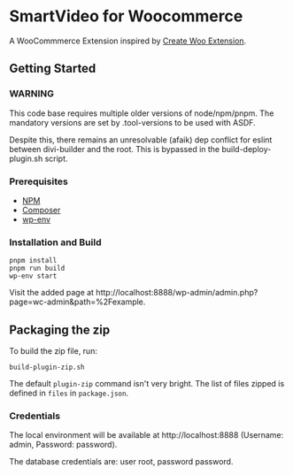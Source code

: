 # SmartVideo for Woocommerce

A WooCommmerce Extension inspired by [Create Woo Extension](https://github.com/woocommerce/woocommerce/blob/trunk/packages/js/create-woo-extension/README.md).

## Getting Started

### WARNING

This code base requires multiple older versions of node/npm/pnpm. The mandatory versions are set by .tool-versions
to be used with ASDF.

Despite this, there remains an unresolvable (afaik) dep conflict for eslint between divi-builder and the root.
This is bypassed in the build-deploy-plugin.sh script.

### Prerequisites

-   [NPM](https://www.npmjs.com/)
-   [Composer](https://getcomposer.org/download/)
-   [wp-env](https://developer.wordpress.org/block-editor/reference-guides/packages/packages-env/)

### Installation and Build

```
pnpm install
pnpm run build
wp-env start
```

Visit the added page at http://localhost:8888/wp-admin/admin.php?page=wc-admin&path=%2Fexample.

## Packaging the zip

To build the zip file, run:

```
build-plugin-zip.sh
```

The default `plugin-zip` command isn't very bright. The list of files zipped is defined in `files` in `package.json`.


### Credentials

The local environment will be available at http://localhost:8888 (Username: admin, Password: password).

The database credentials are: user root, password password. 
